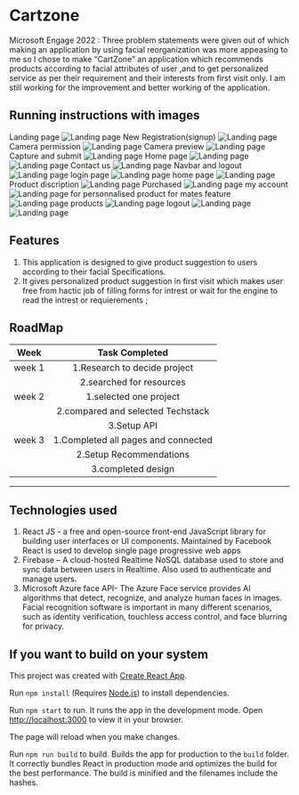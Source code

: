 # Cartzone

Microsoft Engage 2022 : Three problem statements were given out of which making an application by using facial reorganization was more  appeasing  to me so I chose to make “CartZone” an application which recommends products according to facial attributes of user ,and to get personalized service as per their requirement and their interests from first visit only. I am still working for the improvement and better working of the application.

## Running instructions with images

Landing page
![Landing page](docs/1.png)
New Registration(signup)
![Landing page](docs/2.png)
Camera permission
![Landing page](docs/3.png)
Camera preview
![Landing page](docs/4.png)
Capture and submit
![Landing page](docs/5.png)
Home page
![Landing page](docs/6.png)
![Landing page](docs/7.png)
Contact us
![Landing page](docs/8.png)
Navbar and logout
![Landing page](docs/9.png)
login page
![Landing page](docs/10.png)
home page
![Landing page](docs/11.png)
Product discription 
![Landing page](docs/12.png)
Purchased
![Landing page](docs/13.png)
my account
![Landing page](docs/14.png)
for personnalised product for mates feature
![Landing page](docs/15.png)
products
![Landing page](docs/17.png)
logout
![Landing page](docs/18.png)
![Landing page](docs/19.png)


## Features
1. This application is designed to give product suggestion to users according to their facial Specifications.
2. It gives personalized product suggestion in first visit which makes user free from hactic job of filling forms for intrest or wait for the engine to read the intrest or requierements ;


## RoadMap
|  Week  |            Task Completed           |
|:------:|:-----------------------------------:|
| week 1 | 1.Research to  decide project       |
|        | 2.searched for resources            |
| week 2 | 1.selected one project              |
|        | 2.compared and selected Techstack   |
|        | 3.Setup API                         |
| week 3 | 1.Completed all pages and connected |
|        | 2.Setup Recommendations             |
|        | 3.completed design                  |
________________________________________________



## Technologies used
1. React JS - a free and open-source front-end JavaScript library for building user interfaces or UI components. Maintained by Facebook React is used to develop single page progressive web apps
2. Firebase – A cloud-hosted Realtime NoSQL database used to store and sync data between users in Realtime. Also used to authenticate and manage users.
3. Microsoft Azure face API- The Azure Face service provides AI algorithms that detect, recognize, and analyze human faces in images. Facial recognition software is important in many different scenarios, such as identity verification, touchless access control, and face blurring for privacy.

## If you want to build on your system

This project was created with [Create React App](https://github.com/facebook/create-react-app).

Run `npm install` (Requires [Node.js](https://nodejs.org/en/)) to install dependencies.

Run `npm start` to run. It runs the app in the development mode. Open [http://localhost:3000](http://localhost:3000) to view it in your browser.

The page will reload when you make changes.

Run `npm run build` to build. Builds the app for production to the `build` folder. It correctly bundles React in production mode and optimizes the build for the best performance. The build is minified and the filenames include the hashes.
